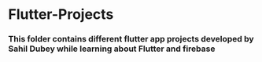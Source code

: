 # Flutter-Projects
<h3>This folder contains different flutter app projects developed by Sahil Dubey while learning about Flutter and firebase </h3>
